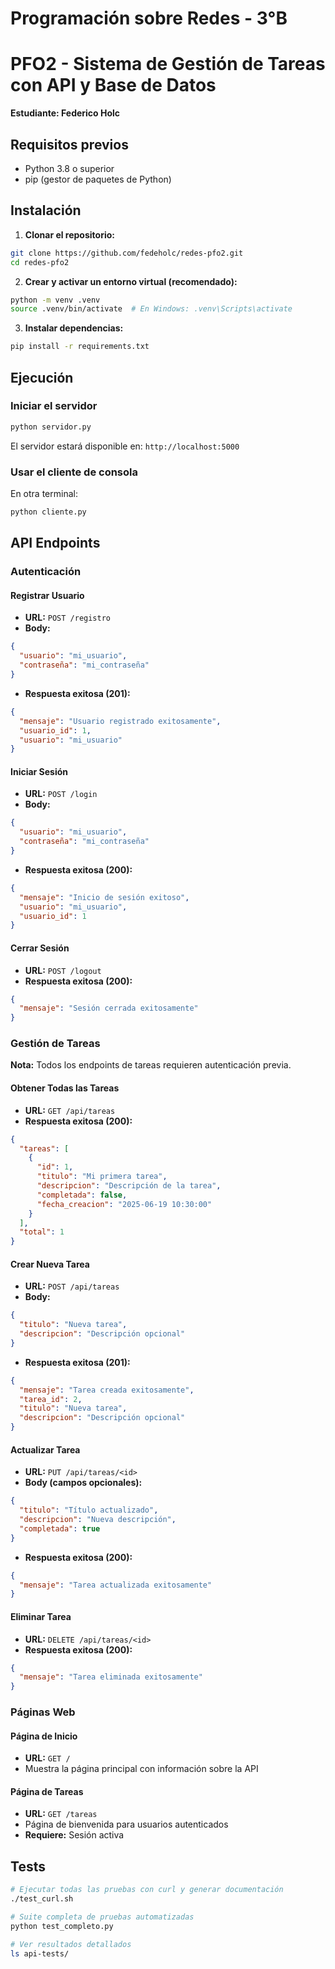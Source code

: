 # Programación sobre Redes - 3°B

# PFO2 - Sistema de Gestión de Tareas con API y Base de Datos

**Estudiante: Federico Holc**

## Requisitos previos

- Python 3.8 o superior
- pip (gestor de paquetes de Python)

## Instalación

1. **Clonar el repositorio:**

```bash
git clone https://github.com/fedeholc/redes-pfo2.git
cd redes-pfo2
```

2. **Crear y activar un entorno virtual (recomendado):**

```bash
python -m venv .venv
source .venv/bin/activate  # En Windows: .venv\Scripts\activate
```

3. **Instalar dependencias:**

```bash
pip install -r requirements.txt
```

## Ejecución

### Iniciar el servidor

```bash
python servidor.py
```

El servidor estará disponible en: `http://localhost:5000`

### Usar el cliente de consola

En otra terminal:

```bash
python cliente.py
```

## API Endpoints

### Autenticación

#### Registrar Usuario

- **URL:** `POST /registro`
- **Body:**

```json
{
  "usuario": "mi_usuario",
  "contraseña": "mi_contraseña"
}
```

- **Respuesta exitosa (201):**

```json
{
  "mensaje": "Usuario registrado exitosamente",
  "usuario_id": 1,
  "usuario": "mi_usuario"
}
```

#### Iniciar Sesión

- **URL:** `POST /login`
- **Body:**

```json
{
  "usuario": "mi_usuario",
  "contraseña": "mi_contraseña"
}
```

- **Respuesta exitosa (200):**

```json
{
  "mensaje": "Inicio de sesión exitoso",
  "usuario": "mi_usuario",
  "usuario_id": 1
}
```

#### Cerrar Sesión

- **URL:** `POST /logout`
- **Respuesta exitosa (200):**

```json
{
  "mensaje": "Sesión cerrada exitosamente"
}
```

### Gestión de Tareas

**Nota:** Todos los endpoints de tareas requieren autenticación previa.

#### Obtener Todas las Tareas

- **URL:** `GET /api/tareas`
- **Respuesta exitosa (200):**

```json
{
  "tareas": [
    {
      "id": 1,
      "titulo": "Mi primera tarea",
      "descripcion": "Descripción de la tarea",
      "completada": false,
      "fecha_creacion": "2025-06-19 10:30:00"
    }
  ],
  "total": 1
}
```

#### Crear Nueva Tarea

- **URL:** `POST /api/tareas`
- **Body:**

```json
{
  "titulo": "Nueva tarea",
  "descripcion": "Descripción opcional"
}
```

- **Respuesta exitosa (201):**

```json
{
  "mensaje": "Tarea creada exitosamente",
  "tarea_id": 2,
  "titulo": "Nueva tarea",
  "descripcion": "Descripción opcional"
}
```

#### Actualizar Tarea

- **URL:** `PUT /api/tareas/<id>`
- **Body (campos opcionales):**

```json
{
  "titulo": "Título actualizado",
  "descripcion": "Nueva descripción",
  "completada": true
}
```

- **Respuesta exitosa (200):**

```json
{
  "mensaje": "Tarea actualizada exitosamente"
}
```

#### Eliminar Tarea

- **URL:** `DELETE /api/tareas/<id>`
- **Respuesta exitosa (200):**

```json
{
  "mensaje": "Tarea eliminada exitosamente"
}
```

### Páginas Web

#### Página de Inicio

- **URL:** `GET /`
- Muestra la página principal con información sobre la API

#### Página de Tareas

- **URL:** `GET /tareas`
- Página de bienvenida para usuarios autenticados
- **Requiere:** Sesión activa

## Tests

```bash
# Ejecutar todas las pruebas con curl y generar documentación
./test_curl.sh

# Suite completa de pruebas automatizadas
python test_completo.py

# Ver resultados detallados
ls api-tests/
```
